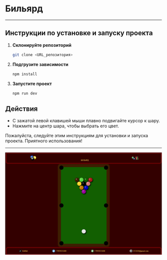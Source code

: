 # Бильярд

---

## Инструкции по установке и запуску проекта

1. **Склонируйте репозиторий**

   ```bash
   git clone <URL_репозитория>
   ```

2. **Подгрузите зависимости**

   ```bash
   npm install
   ```

3. **Запустите проект**

   ```bash
   npm run dev
   ```

## Действия

- С зажатой левой клавишей мыши плавно подвигайте курсор к шару.
- Нажмите на центр шара, чтобы выбрать его цвет.

Пожалуйста, следуйте этим инструкциям для установки и запуска проекта. Приятного использования!

---

![Описание изображения](./foto.jpg)
